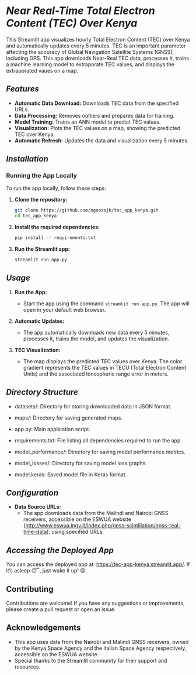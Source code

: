 # ***Near Real-Time Total Electron Content (TEC) Over Kenya***

This Streamlit app visualizes hourly Total Electron Content (TEC) over Kenya and automatically updates every 5 minutes. TEC is an important parameter affecting the accuracy of Global Navigation Satellite Systems (GNSS), including GPS. This app downloads Near-Real TEC data, processes it, trains a machine learning model to extraporate TEC values, and displays the extraporated vaues on a map.

## ***Features***

- **Automatic Data Download:** Downloads TEC data from the specified URLs.
- **Data Processing:** Removes outliers and prepares data for training.
- **Model Training:** Trains an ANN model to predict TEC values.
- **Visualization:** Plots the TEC values on a map, showing the predicted TEC over Kenya.
- **Automatic Refresh:** Updates the data and visualization every 5 minutes.

## ***Installation***

### **Running the App Locally**

To run the app locally, follow these steps:

1. **Clone the repository:**
    ```sh
    git clone https://github.com/ngoosojk/tec_app_kenya.git
    cd tec_app_kenya
    ```

2. **Install the required dependencies:**
    ```sh
    pip install -r requirements.txt
    ```

3. **Run the Streamlit app:**
    ```sh
    streamlit run app.py
    ```

## ***Usage***

1. **Run the App:**
    - Start the app using the command `streamlit run app.py`. The app will open in your default web browser.

2. **Automatic Updates:**
    - The app automatically downloads new data every 5 minutes, processes it, trains the model, and updates the visualization.

3. **TEC Visualization:**
    - The map displays the predicted TEC values over Kenya. The color gradient represents the TEC values in TECU (Total Electron Content Units) and the associated Ionospheric range error in meters.


## ***Directory Structure***

- datasets/: Directory for storing downloaded data in JSON format.

- maps/: Directory for saving generated maps.

- app.py: Main application script.

- requirements.txt: File listing all dependencies required to run the app.

- model_performance/: Directory for saving model performance metrics.

- model_losses/: Directory for saving model loss graphs.

- model.keras: Saved model file in Keras format.



## ***Configuration***

- **Data Source URLs:**
    - The app downloads data from the Malindi and Nairobi GNSS receivers, accessible on the ESWUA website (http://www.eswua.ingv.it/index.php/gnss-scintillation/gnss-real-time-data), using specified URLs.

## ***Accessing the Deployed App***

You can access the deployed app at: https://tec-app-kenya.streamlit.app/.
If it’s asleep 😴, just wake it up! 😄


## **Contributing**

Contributions are welcome! If you have any suggestions or improvements, please create a pull request or open an issue.

## **Acknowledgements**

- This app uses data from the Nairobi and Malindi GNSS receivers, owned by the Kenya Space Agency and the Italian Space Agency respectively, accessible on the ESWUA website.
- Special thanks to the Streamlit community for their support and resources.
